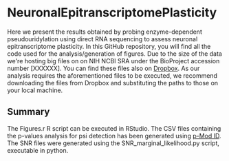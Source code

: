 # NeuronalEpitranscriptomePlasticity

Here we present the results obtained by probing enzyme-dependent pseudouridylation using direct RNA sequencing to assess neuronal epitranscriptome plasticity.
In this GitHub repository, you will find all the code used for the analysis/generation of figures. Due to the size of the data we're hosting big files on on NIH NCBI SRA under the BioProject accession number [XXXXXX]. You can find these files also on [Dropbox](xxxxxxx). As our analysis requires the aforementioned files to be executed, we recommend downloading the files from Dropbox and substituting the paths to those on your local machine. 

## Summary

The Figures.r R script can be executed in RStudio.
The CSV files containing the p-values analysis for psi detection has been generated using [p-Mod ID](github.com/RouhanifardLab/PsiNanopore).
The SNR files were generated using the SNR_marginal_likelihood.py script, executable in python.   






